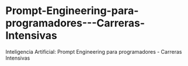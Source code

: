 # Prompt-Engineering-para-programadores---Carreras-Intensivas
Inteligencia Artificial: Prompt Engineering para programadores - Carreras Intensivas

